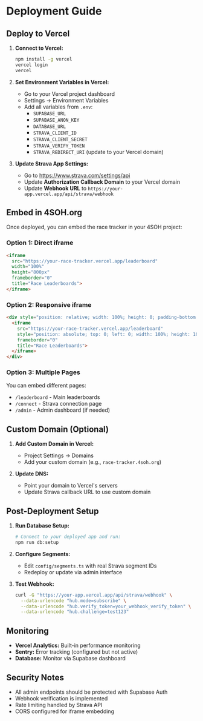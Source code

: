 # Deployment Guide

## Deploy to Vercel

1. **Connect to Vercel:**
   ```bash
   npm install -g vercel
   vercel login
   vercel
   ```

2. **Set Environment Variables in Vercel:**
   - Go to your Vercel project dashboard
   - Settings → Environment Variables
   - Add all variables from `.env`:
     - `SUPABASE_URL`
     - `SUPABASE_ANON_KEY`
     - `DATABASE_URL`
     - `STRAVA_CLIENT_ID`
     - `STRAVA_CLIENT_SECRET`
     - `STRAVA_VERIFY_TOKEN`
     - `STRAVA_REDIRECT_URI` (update to your Vercel domain)

3. **Update Strava App Settings:**
   - Go to https://www.strava.com/settings/api
   - Update **Authorization Callback Domain** to your Vercel domain
   - Update **Webhook URL** to `https://your-app.vercel.app/api/strava/webhook`

## Embed in 4SOH.org

Once deployed, you can embed the race tracker in your 4SOH project:

### Option 1: Direct iframe
```html
<iframe 
  src="https://your-race-tracker.vercel.app/leaderboard" 
  width="100%" 
  height="800px"
  frameborder="0"
  title="Race Leaderboards">
</iframe>
```

### Option 2: Responsive iframe
```html
<div style="position: relative; width: 100%; height: 0; padding-bottom: 56.25%;">
  <iframe 
    src="https://your-race-tracker.vercel.app/leaderboard"
    style="position: absolute; top: 0; left: 0; width: 100%; height: 100%;"
    frameborder="0"
    title="Race Leaderboards">
  </iframe>
</div>
```

### Option 3: Multiple Pages
You can embed different pages:
- `/leaderboard` - Main leaderboards
- `/connect` - Strava connection page
- `/admin` - Admin dashboard (if needed)

## Custom Domain (Optional)

1. **Add Custom Domain in Vercel:**
   - Project Settings → Domains
   - Add your custom domain (e.g., `race-tracker.4soh.org`)

2. **Update DNS:**
   - Point your domain to Vercel's servers
   - Update Strava callback URL to use custom domain

## Post-Deployment Setup

1. **Run Database Setup:**
   ```bash
   # Connect to your deployed app and run:
   npm run db:setup
   ```

2. **Configure Segments:**
   - Edit `config/segments.ts` with real Strava segment IDs
   - Redeploy or update via admin interface

3. **Test Webhook:**
   ```bash
   curl -G "https://your-app.vercel.app/api/strava/webhook" \
     --data-urlencode "hub.mode=subscribe" \
     --data-urlencode "hub.verify_token=your_webhook_verify_token" \
     --data-urlencode "hub.challenge=test123"
   ```

## Monitoring

- **Vercel Analytics:** Built-in performance monitoring
- **Sentry:** Error tracking (configured but not active)
- **Database:** Monitor via Supabase dashboard

## Security Notes

- All admin endpoints should be protected with Supabase Auth
- Webhook verification is implemented
- Rate limiting handled by Strava API
- CORS configured for iframe embedding

